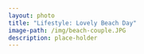 ```yaml
---
layout: photo
title: "Lifestyle: Lovely Beach Day"
image-path: /img/beach-couple.JPG
description: place-holder
---
```


